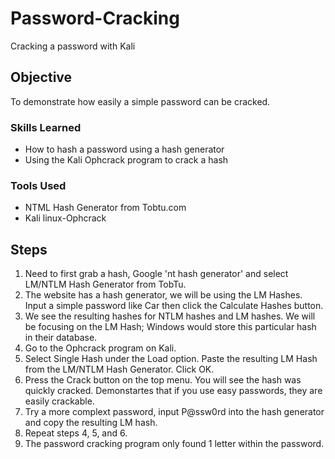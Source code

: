 # Password-Cracking
Cracking a password with Kali

## Objective
 To demonstrate how easily a simple password can be cracked. 


### Skills Learned

- How to hash a password using a hash generator 
- Using the Kali Ophcrack program to crack a hash 


### Tools Used

- NTML Hash Generator from Tobtu.com 
- Kali linux-Ophcrack

## Steps
1. Need to first grab a hash, Google 'nt hash generator' and select LM/NTLM Hash Generator from TobTu.
2. The website has a hash generator, we will be using the LM Hashes. Input a simple password like Car then click the Calculate Hashes button.
3. We see the resulting hashes for NTLM hashes and LM hashes. We will be focusing on the LM Hash; Windows would store this particular hash in their database.
4. Go to the Ophcrack program on Kali.
5. Select Single Hash under the Load option. Paste the resulting LM Hash from the LM/NTLM Hash Generator. Click OK.
6. Press the Crack button on the top menu. You will see the hash was quickly cracked. Demonstartes that if you use easy passwords, they are easily crackable.
7. Try a more complext password, input P@ssw0rd into the hash generator and copy the resulting LM hash.
8. Repeat steps 4, 5, and 6.
9. The password cracking program only found 1 letter within the password. 
